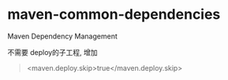 # maven-common-dependencies
Maven Dependency Management

不需要 deploy的子工程, 增加

><maven.deploy.skip>true</maven.deploy.skip>